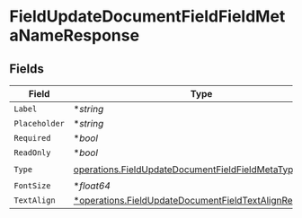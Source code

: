 # FieldUpdateDocumentFieldFieldMetaNameResponse


## Fields

| Field                                                                                                                           | Type                                                                                                                            | Required                                                                                                                        | Description                                                                                                                     |
| ------------------------------------------------------------------------------------------------------------------------------- | ------------------------------------------------------------------------------------------------------------------------------- | ------------------------------------------------------------------------------------------------------------------------------- | ------------------------------------------------------------------------------------------------------------------------------- |
| `Label`                                                                                                                         | **string*                                                                                                                       | :heavy_minus_sign:                                                                                                              | N/A                                                                                                                             |
| `Placeholder`                                                                                                                   | **string*                                                                                                                       | :heavy_minus_sign:                                                                                                              | N/A                                                                                                                             |
| `Required`                                                                                                                      | **bool*                                                                                                                         | :heavy_minus_sign:                                                                                                              | N/A                                                                                                                             |
| `ReadOnly`                                                                                                                      | **bool*                                                                                                                         | :heavy_minus_sign:                                                                                                              | N/A                                                                                                                             |
| `Type`                                                                                                                          | [operations.FieldUpdateDocumentFieldFieldMetaTypeName](../../models/operations/fieldupdatedocumentfieldfieldmetatypename.md)    | :heavy_check_mark:                                                                                                              | N/A                                                                                                                             |
| `FontSize`                                                                                                                      | **float64*                                                                                                                      | :heavy_minus_sign:                                                                                                              | N/A                                                                                                                             |
| `TextAlign`                                                                                                                     | [*operations.FieldUpdateDocumentFieldTextAlignResponse2](../../models/operations/fieldupdatedocumentfieldtextalignresponse2.md) | :heavy_minus_sign:                                                                                                              | N/A                                                                                                                             |